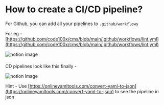 # How to create a CI/CD pipeline?

For Github, you can add all your pipelines to `.github/workflows`

For eg - [https://github.com/code100x/cms/blob/main/.github/workflows/lint.yml](https://github.com/code100x/cms/blob/main/.github/workflows/lint.yml)

![notion image](https://www.notion.so/image/https%3A%2F%2Fprod-files-secure.s3.us-west-2.amazonaws.com%2F085e8ad8-528e-47d7-8922-a23dc4016453%2F604e322e-77ba-4a33-a0ab-9252321ef0fa%2FScreenshot_2024-03-31_at_4.23.03_PM.png?table=block&id=da42c1d0-4cb7-40a7-b7a6-c88914f2caeb&cache=v2)

#### 

[](#9d2ab5ea07cd4272bd0774cd37582d6e "CD pipelines look like this finally - ")CD pipelines look like this finally -

![notion image](https://www.notion.so/image/https%3A%2F%2Fprod-files-secure.s3.us-west-2.amazonaws.com%2F085e8ad8-528e-47d7-8922-a23dc4016453%2Fbb9b9e1f-5313-4c6a-a89d-00b699134969%2FScreenshot_2024-03-31_at_4.24.16_PM.png?table=block&id=baad753d-9a8f-4b2f-8ee7-d34874cda47a&cache=v2)

Hint - Use [https://onlineyamltools.com/convert-yaml-to-json](https://onlineyamltools.com/convert-yaml-to-json) to see the pipeline in json